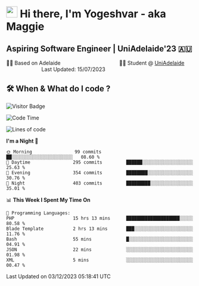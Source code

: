 <h1><img src="https://emojis.slackmojis.com/emojis/images/1531849430/4246/blob-sunglasses.gif?1531849430" width="30"/> Hi there, I'm Yogeshvar - aka Maggie</h1>

## Aspiring Software Engineer | UniAdelaide'23 🇦🇺  
🏂🏻  Based on Adelaide &nbsp;&nbsp;&nbsp;&nbsp;&nbsp;&nbsp;&nbsp;&nbsp;&nbsp;&nbsp;&nbsp;&nbsp;&nbsp;&nbsp;&nbsp;&nbsp;&nbsp;&nbsp;&nbsp;&nbsp;&nbsp;&nbsp;&nbsp;&nbsp;&nbsp;&nbsp;&nbsp;&nbsp;&nbsp;&nbsp;&nbsp;&nbsp;&nbsp;&nbsp;&nbsp;&nbsp;&nbsp;&nbsp;&nbsp;👨‍💻 Student @ [UniAdelaide](https://www.adelaide.edu.au)   &nbsp;&nbsp;&nbsp;&nbsp;&nbsp;&nbsp;&nbsp;&nbsp;&nbsp;&nbsp;&nbsp;&nbsp;&nbsp;&nbsp;&nbsp;&nbsp;&nbsp;&nbsp;&nbsp;&nbsp;&nbsp;&nbsp;&nbsp;&nbsp;Last Updated: 15/07/2023

## 🛠 When & What do I code ?  

![Visitor Badge](https://visitor-badge.feriirawann.repl.co?username=yogeshvar&repo=yogeshvar&label=Visitors&style=plastic&color=%23457BFF&contentType=svg)

<!--START_SECTION:waka-->
![Code Time](http://img.shields.io/badge/Code%20Time-2%2C405%20hrs%2036%20mins-blue)

![Lines of code](https://img.shields.io/badge/From%20Hello%20World%20I%27ve%20Written-4.0%20million%20lines%20of%20code-blue)

**I'm a Night 🦉** 

```text
🌞 Morning                99 commits          ██░░░░░░░░░░░░░░░░░░░░░░░   08.60 % 
🌆 Daytime                295 commits         ██████░░░░░░░░░░░░░░░░░░░   25.63 % 
🌃 Evening                354 commits         ████████░░░░░░░░░░░░░░░░░   30.76 % 
🌙 Night                  403 commits         █████████░░░░░░░░░░░░░░░░   35.01 % 
```


📊 **This Week I Spent My Time On** 

```text
💬 Programming Languages: 
PHP                      15 hrs 13 mins      ████████████████████░░░░░   80.58 % 
Blade Template           2 hrs 13 mins       ███░░░░░░░░░░░░░░░░░░░░░░   11.76 % 
Bash                     55 mins             █░░░░░░░░░░░░░░░░░░░░░░░░   04.91 % 
JSON                     22 mins             ░░░░░░░░░░░░░░░░░░░░░░░░░   01.98 % 
XML                      5 mins              ░░░░░░░░░░░░░░░░░░░░░░░░░   00.47 % 
```


 Last Updated on 03/12/2023 05:18:41 UTC
<!--END_SECTION:waka-->
